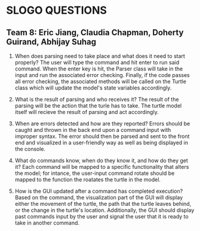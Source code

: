 # SLOGO QUESTIONS
## Team 8: Eric Jiang, Claudia Chapman, Doherty Guirand, Abhijay Suhag

1) When does parsing need to take place and what does it need to start properly?
The user will type the command and hit enter to run said command. When the enter key is hit, the Parser class will take in the input and run the associated error checking. Finally, if the code passes all error checking, the associated methods will be called on the Turtle class which will update the model's state variables accordingly. 
2) What is the result of parsing and who receives it?
The result of the parsing will be the action that the turle has to take. The turtle model itself will recieve the result of parsing and act accordingly.

3) When are errors detected and how are they reported?
Errors should be caught and thrown in the back end upon a command input with improper syntax. The error should then be parsed and sent to the front end and visualized in a user-friendly way as well as being displayed in the console.
4) What do commands know, when do they know it, and how do they get it?
Each command will be mapped to a specific functionality that alters the model; for intance, the user-input command rotate should be mapped to the function the roatates the turtle in the model. 

5) How is the GUI updated after a command has completed execution?
Based on the command, the visualization part of the GUI will display either the movement of the turtle, the path that the turtle leaves behind, or the change in the turtle's location. Additionally, the GUI should display past commands input by the user and signal the user that it is ready to take in another command.
